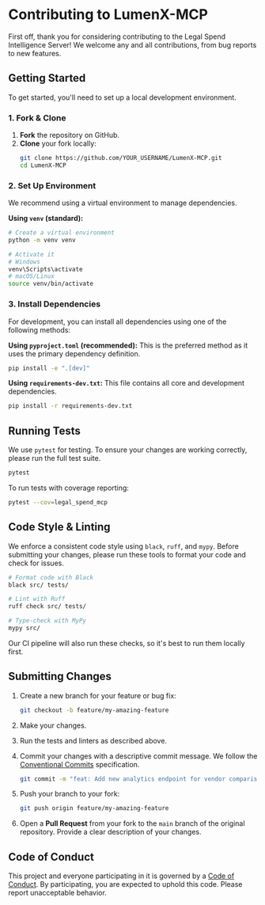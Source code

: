 # Contributing to LumenX-MCP

First off, thank you for considering contributing to the Legal Spend Intelligence Server! We welcome any and all contributions, from bug reports to new features.

## Getting Started

To get started, you'll need to set up a local development environment.

### 1. Fork & Clone

1.  **Fork** the repository on GitHub.
2.  **Clone** your fork locally:
    ```bash
    git clone https://github.com/YOUR_USERNAME/LumenX-MCP.git
    cd LumenX-MCP
    ```

### 2. Set Up Environment

We recommend using a virtual environment to manage dependencies.

**Using `venv` (standard):**
```bash
# Create a virtual environment
python -m venv venv

# Activate it
# Windows
venv\Scripts\activate
# macOS/Linux
source venv/bin/activate
```

### 3. Install Dependencies

For development, you can install all dependencies using one of the following methods:

**Using `pyproject.toml` (recommended):**
This is the preferred method as it uses the primary dependency definition.
```bash
pip install -e ".[dev]"
```

**Using `requirements-dev.txt`:**
This file contains all core and development dependencies.
```bash
pip install -r requirements-dev.txt
```

## Running Tests

We use `pytest` for testing. To ensure your changes are working correctly, please run the full test suite.

```bash
pytest
```

To run tests with coverage reporting:
```bash
pytest --cov=legal_spend_mcp
```

## Code Style & Linting

We enforce a consistent code style using `black`, `ruff`, and `mypy`. Before submitting your changes, please run these tools to format your code and check for issues.

```bash
# Format code with Black
black src/ tests/

# Lint with Ruff
ruff check src/ tests/

# Type-check with MyPy
mypy src/
```

Our CI pipeline will also run these checks, so it's best to run them locally first.

## Submitting Changes

1.  Create a new branch for your feature or bug fix:
    ```bash
    git checkout -b feature/my-amazing-feature
    ```

2.  Make your changes.

3.  Run the tests and linters as described above.

4.  Commit your changes with a descriptive commit message. We follow the [Conventional Commits](https://www.conventionalcommits.org/) specification.
    ```bash
    git commit -m "feat: Add new analytics endpoint for vendor comparison"
    ```

5.  Push your branch to your fork:
    ```bash
    git push origin feature/my-amazing-feature
    ```

6.  Open a **Pull Request** from your fork to the `main` branch of the original repository. Provide a clear description of your changes.

## Code of Conduct

This project and everyone participating in it is governed by a [Code of Conduct](CODE_OF_CONDUCT.md). By participating, you are expected to uphold this code. Please report unacceptable behavior.
